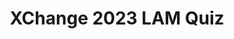 ---
title: XChange 2023 LAM Quiz #2
redirect_to: https://docs.google.com/forms/d/e/1FAIpQLSfjvTDa0vrI7dtO0Iywr315RBUFqsJNVY3wLtO1f5ZKWi-_Lg/viewform?usp=sf_link
redirect_from: 
  - /XChange2023FaciLAMQ2
  - /xchange2023facilamq2
---